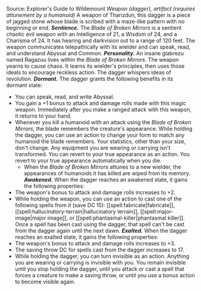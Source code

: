 Source: Explorer's Guide to Wildemount
*Weapon (dagger), artifact (requires attunement by a humanoid)*
A weapon of Tharizdun, this dagger is a piece of jagged stone whose blade is scribed with a maze-like pattern with no beginning or end.
***Sentience.*** The *Blade of Broken Mirrors* is a sentient chaotic evil weapon with an Intelligence of 21, a Wisdom of 24, and a Charisma of 24. It has hearing and darkvision out to a range of 120 feet.
The weapon communicates telepathically with its wielder and can speak, read, and understand Abyssal and Common.
***Personality.*** An insane glabrezu named Ragazuu lives within the *Blade of Broken Mirrors*. The weapon yearns to cause chaos. It learns its wielder's principles, then uses those ideals to encourage reckless action. The dagger whispers ideas of revolution.
***Dormant.*** The dagger grants the following benefits in its dormant state:
* You can speak, read, and write Abyssal.
* You gain a +1 bonus to attack and damage rolls made with this magic weapon. Immediately after you make a ranged attack with this weapon, it returns to your hand.
* Whenever you kill a humanoid with an attack using the *Blade of Broken Mirrors*, the blade remembers the creature's appearance. While holding the dagger, you can use an action to change your form to match any humanoid the blade remembers. Your statistics, other than your size, don't change. Any equipment you are wearing or carrying isn't transformed. You can revert to your true appearance as an action. You revert to your true appearance automatically when you die.
	+ When the *Blade of Broken Mirrors* attunes to a new wielder, the appearances of humanoids it has killed are wiped from its memory.
***Awakened.*** When the dagger reaches an awakened state, it gains the following properties:
* The weapon's bonus to attack and damage rolls increases to +2.
* While holding the weapon, you can use an action to cast one of the following spells from it (save DC 15): [[spell:fabricate|fabricate]], [[spell:hallucinatory-terrain|hallucinatory terrain]], [[spell:major-image|major image]], or [[spell:phantasmal-killer|phantasmal killer]]. Once a spell has been cast using the dagger, that spell can't be cast from the dagger again until the next dawn.
***Exalted.*** When the dagger reaches an exalted state, it gains the following properties:
* The weapon's bonus to attack and damage rolls increases to +3.
* The saving throw DC for spells cast from the dagger increases to 17.
* While holding the dagger, you can turn invisible as an action. Anything you are wearing or carrying is invisible with you. You remain invisible until you stop holding the dagger, until you attack or cast a spell that forces a creature to make a saving throw, or until you use a bonus action to become visible again.